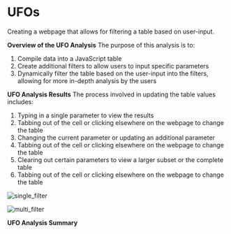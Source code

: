 # UFOs
Creating a webpage that allows for filtering a table based on user-input.

**Overview of the UFO Analysis**
The purpose of this analysis is to:
1. Compile data into a JavaScript table
2. Create additional filters to allow users to input specific parameters
3. Dynamically filter the table based on the user-input into the filters, allowing for more in-depth analysis by the users 

**UFO Analysis Results**
The process involved in updating the table values includes:
1. Typing in a single parameter to view the results
2. Tabbing out of the cell or clicking elsewhere on the webpage to change the table
3. Changing the current parameter or updating an additional parameter
4. Tabbing out of the cell or clicking elsewhere on the webpage to change the table
5. Clearing out certain parameters to view a larger subset or the complete table
6. Tabbing out of the cell or clicking elsewhere on the webpage to change the table

![single_filter](https://user-images.githubusercontent.com/82549092/124397709-8c06b680-dcdf-11eb-95b3-96ca594f4b23.PNG)

![multi_filter](https://user-images.githubusercontent.com/82549092/124397713-8dd07a00-dcdf-11eb-9b74-dc4df5159c81.PNG)


**UFO Analysis Summary**

